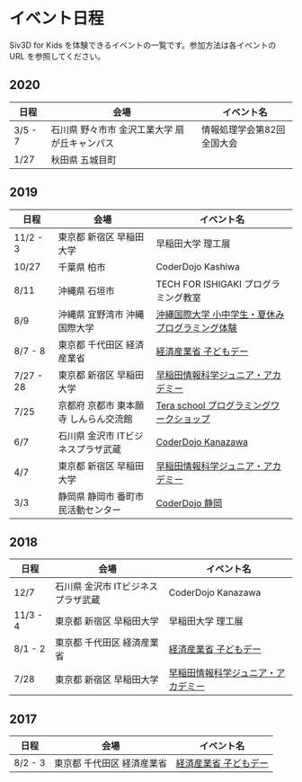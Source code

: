 # イベント日程
Siv3D for Kids を体験できるイベントの一覧です。参加方法は各イベントの URL を参照してください。

## 2020
| 日程      | 会場             | イベント名                                                                               |
|---------|----------------|-------------------------------------------------------------------------------------|
| 3/5 - 7 | 石川県 野々市市 金沢工業大学 扇が丘キャンパス | 情報処理学会第82回全国大会 |
| 1/27 | 秋田県 五城目町 |   |


## 2019
| 日程        | 会場                   | イベント名                                                                  |
|-----------|----------------------|------------------------------------------------------------------------|
| 11/2 - 3 | 東京都 新宿区 早稲田大学       | 早稲田大学 理工展                                                                  |
| 10/27      | 千葉県 柏市              | CoderDojo Kashiwa |
| 8/11      | 沖縄県 石垣市              | TECH FOR ISHIGAKI プログラミング教室 |
| 8/9       | 沖縄県 宜野湾市 沖縄国際大学      | [沖縄国際大学 小中学生・夏休みプログラミング体験](https://www.okiu.ac.jp/news/31712?fbclid=IwAR2ZLYpBUhXY0XWDXPgtXbqgs5tbhiWc5GfQZIVmArmagdaCU4HN8sgsaVU) |
| 8/7 - 8   | 東京都 千代田区 経済産業省       | [経済産業省 子どもデー](https://www.ipa.go.jp/about/event/kidsday2019.html) |
| 7/27 - 28 | 東京都 新宿区 早稲田大学        | [早稲田情報科学ジュニア・アカデミー](http://waseda.compsci.jp/2019summer/#Siv3D)        |
| 7/25      | 京都府 京都市 東本願寺 しんらん交流館 | [Tera school プログラミングワークショップ](https://www.teraschool.jp/2019%E5%B9%B4%E3%81%AE%E5%A4%8F%E4%BC%91%E3%81%BF%E3%83%97%E3%83%AD%E3%82%B0%E3%83%A9%E3%83%A0%E3%81%A8%E3%82%AD%E3%83%A3%E3%83%B3%E3%83%97%E3%81%AE%E3%81%8A%E7%9F%A5%E3%82%89%E3%81%9B/) |
| 6/7       | 石川県 金沢市 ITビジネスプラザ武蔵  | [CoderDojo Kanazawa](https://www.facebook.com/events/300747200877892/) |
| 4/7       | 東京都 新宿区 早稲田大学        | [早稲田情報科学ジュニア・アカデミー](http://waseda.compsci.jp/2019spring/#s3)           |
| 3/3       | 静岡県 静岡市 番町市民活動センター   | [CoderDojo 静岡](https://coderdojo-shizuoka.org/9th)                     |

## 2018
| 日程       | 会場                  | イベント名                                                                      |
|----------|---------------------|----------------------------------------------------------------------------|
| 12/7     | 石川県 金沢市 ITビジネスプラザ武蔵 | CoderDojo Kanazawa                                                         |
| 11/3 - 4 | 東京都 新宿区 早稲田大学       | 早稲田大学 理工展                                                                  |
| 8/1 - 2  | 東京都 千代田区 経済産業省      | [経済産業省 子どもデー](https://www.ipa.go.jp/about/event/kidsday2018.html#section8) |
| 7/28     | 東京都 新宿区 早稲田大学       | [早稲田情報科学ジュニア・アカデミー](http://waseda.compsci.jp/2018summer/#s3)               |

## 2017
| 日程      | 会場             | イベント名                                                                               |
|---------|----------------|-------------------------------------------------------------------------------------|
| 8/2 - 3 | 東京都 千代田区 経済産業省 | [経済産業省 子どもデー](https://www.ipa.go.jp/about/event/kidsday2017/20170703.html#section7) |